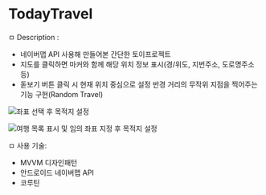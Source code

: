 # TodayTravel
ㅁ Description :
  - 네이버맵 API 사용해 만들어본 간단한 토이프로젝트
  - 지도를 클릭하면 마커와 함께 해당 위치 정보 표시(경/위도, 지번주소, 도로명주소 등)
  - 돋보기 버튼 클릭 시 현재 위치 중심으로 설정 반경 거리의 무작위 지점을 찍어주는 기능 구현(Random Travel)

![좌표 선택 후 목적지 설정](https://github.com/IIEPISODEII/TodayTravel/assets/60639734/b8f1934c-cf99-4da1-a782-ffebe4849ef0)

![여행 목록 표시 및 임의 좌표 지정 후 목적지 설정](https://github.com/IIEPISODEII/TodayTravel/assets/60639734/58381cd2-f2cd-447e-931f-c4daef43e41e)



ㅁ 사용 기술:
  - MVVM 디자인패턴
  - 안드로이드 네이버맵 API
  - 코루틴
